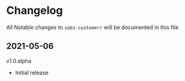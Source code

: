 # Changelog

All Notable changes to `sabi-customerr` will be documented in this file

## 2021-05-06

v1.0.alpha

- Initial release
